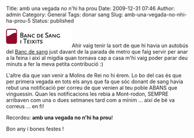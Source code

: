 Title: amb una vegada no n'hi ha prou
Date: 2009-12-31 07:46
Author: admin
Category: General
Tags: donar sang
Slug: amb-una-vegada-no-nhi-ha-prou-5
Status: published

[<img src="./wp-content/uploads/2007/04/logo_portada.gif" title="logo del banc de sang" class="alignright size-full wp-image-80" />](./wp-content/uploads/2007/04/logo_portada.gif)Ahir vaig tenir la sort de que hi havia un autobús del [Banc de sang](http://www.bancsang.net/ca/ "Web del banc de sang") just davant de la parada de metro que faig servir per anar a la feina i així al migdia quan tornava cap a casa m'hi vaig poder parar deu minuts a fer la meva petita contribució :)

L'altre dia que van venir a Molins de Rei no hi érem. Lo bo del cas és que per primera vegada en tots els anys que fa que sóc donant de sang havia rebut una notificació per correu de que venien al teu poble ABANS que vinguessin. Quan les notificacions les rebia a Mont-rodon, SEMPRE arribaven com una o dues setmanes tard com a mínim ... així de bé va correus ... en fi!

Recordeu: **amb una vegada no n'hi ha prou**!

Bon any i bones festes !
